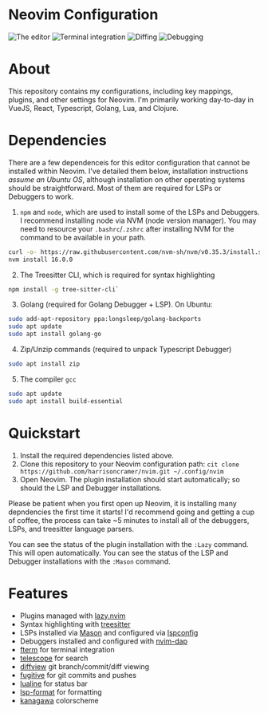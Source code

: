 # Neovim Configuration

![The editor](https://hjc-public.s3.amazonaws.com/nvim3.png)
![Terminal integration](https://hjc-public.s3.amazonaws.com/nvim2.png)
![Diffing](https://hjc-public.s3.amazonaws.com/nvim1.png)
![Debugging](https://harrisoncramer.me/static/6e0f346fac366e6835391c95b69aa43a/d61c2/nvim-dap-ui-go.png)

# About

This repository contains my configurations, including key mappings, plugins, and other settings for Neovim. I'm primarily working day-to-day in VueJS, React, Typescript, Golang, Lua, and Clojure.

# Dependencies

There are a few dependenceis for this editor configuration that cannot be installed within Neovim. I've detailed them below, installation instructions _assume an Ubuntu OS_, although installation on other operating systems should be straightforward. Most of them are required for LSPs or Debuggers to work.

1. `npm` and `node`, which are used to install some of the LSPs and Debuggers. I recommend installing node via NVM (node version manager). You may need to resource your `.bashrc`/`.zshrc` after installing NVM for the command to be available in your path.

```bash
curl -o- https://raw.githubusercontent.com/nvm-sh/nvm/v0.35.3/install.sh | bash
nvm install 16.0.0
```

2. The Treesitter CLI, which is required for syntax highlighting

```bash
npm install -g tree-sitter-cli`
```

3. Golang (required for Golang Debugger + LSP). On Ubuntu:

```bash
sudo add-apt-repository ppa:longsleep/golang-backports
sudo apt update
sudo apt install golang-go
```

4. Zip/Unzip commands (required to unpack Typescript Debugger)

```bash
sudo apt install zip
```

5. The compiler `gcc`

```bash
sudo apt update
sudo apt install build-essential
```

# Quickstart

1. Install the required dependencies listed above.
2. Clone this repository to your Neovim configuration path: `cit clone https://github.com/harrisoncramer/nvim.git ~/.config/nvim`
3. Open Neovim. The plugin installation should start automatically; so should the LSP and Debugger installations.

Please be patient when you first open up Neovim, it is installing many depndencies the first time it starts! I'd recommend going and getting a cup of coffee, the process can take ~5 minutes to install all of the debuggers, LSPs, and treesitter language parsers.

You can see the status of the plugin installation with the `:Lazy` command. This will open automatically. You can see the status of the LSP and Debugger installations with the `:Mason` command.


# Features

- Plugins managed with <a href="https://github.com/folke/lazy.nvim">lazy.nvim</a>
- Syntax highlighting with <a href="https://github.com/nvim-treesitter/nvim-treesitter">treesitter</a>
- LSPs installed via <a href="https://github.com/williamboman/mason.nvim">Mason</a> and configured via <a href="https://github.com/neovim/nvim-lspconfig">lspconfig</a>
- Debuggers installed and configured with <a href="https://github.com/mfussenegger/nvim-dap">nvim-dap</a>
- <a href="https://github.com/numToStr/FTerm.nvim">fterm</a> for terminal integration
- <a href="https://github.com/nvim-telescope/telescope.nvim/issues">telescope</a> for search
- <a href="https://github.com/sindrets/diffview.nvim">diffview</a> git branch/commit/diff viewing
- <a href="https://github.com/tpope/vim-fugitive">fugitive</a> for git commits and pushes
- <a href="https://github.com/nvim-lualine/lualine.nvim">lualine</a> for status bar
- <a href="https://github.com/lukas-reineke/lsp-format.nvim">lsp-format</a> for formatting
- <a href="https://github.com/rebelot/kanagawa.nvim">kanagawa</a> colorscheme
